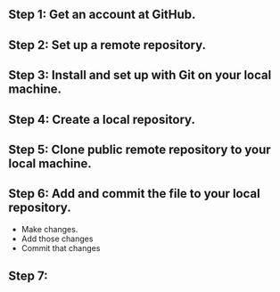 ## Step 1: Get an account at GitHub.
## Step 2: Set up a remote repository.
## Step 3: Install and set up with Git on your local machine.
## Step 4: Create a local repository.
## Step 5: Clone public remote repository to your local machine.
## Step 6: Add and commit the file to your local repository.
- Make changes.
- Add those changes 
- Commit that changes
## Step 7: 
